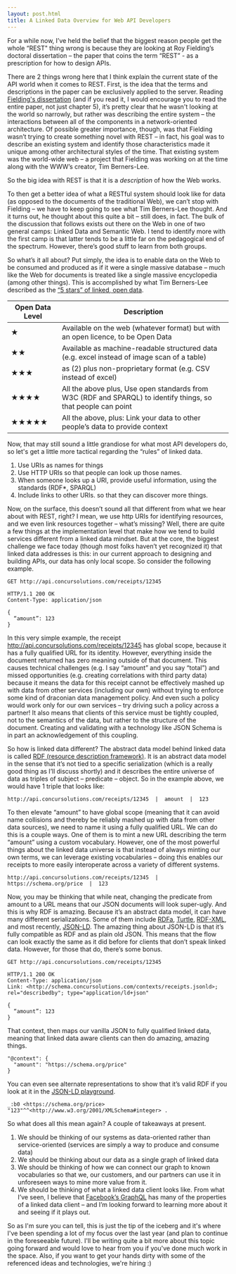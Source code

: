 ```yaml
---
layout: post.html
title: A Linked Data Overview for Web API Developers
---
```


For a while now, I’ve held the belief that the biggest reason people get the whole “REST" thing wrong is because they are looking at Roy Fielding’s doctoral dissertation – the paper that coins the term “REST” - as a prescription for how to design APIs.

There are 2 things wrong here that I think explain the current state of the API world when it comes to REST. First, is the idea that the terms and descriptions in the paper can be exclusively applied to the server. Reading [Fielding's dissertation](https://www.ics.uci.edu/~fielding/pubs/dissertation/top.htm) (and if you read it, I would encourage you to read the entire paper, not just chapter 5), it’s pretty clear that he wasn't looking at the world so narrowly, but rather was describing the entire system – the interactions between all of the components in a network-oriented architecture. Of possible greater importance, though, was that Fielding wasn’t trying to create something novel with REST – in fact, his goal was to describe an existing system and identify those characteristics made it unique among other architectural styles of the time. That existing system was the world-wide web – a project that Fielding was working on at the time along with the WWW’s creator, Tim Berners-Lee.

So the big idea with REST is that it is a _description_ of how the Web works.

To then get a better idea of what a RESTful system should look like for data (as opposed to the documents of the traditional Web), we can’t stop with Fielding – we have to keep going to see what Tim Berners-Lee thought. And it turns out, he thought about this quite a bit – still does, in fact. The bulk of the discussion that follows exists out there on the Web in one of two general camps: Linked Data and Semantic Web. I tend to identify more with the first camp is that latter tends to be a little far on the pedagogical end of the spectrum. However, there’s good stuff to learn from both groups.

So what’s it all about? Put simply, the idea is to enable data on the Web to be consumed and produced as if it were a single massive database – much like the Web for documents is treated like a single massive encyclopedia (among other things). This is accomplished by what Tim Berners-Lee described as the [“5 stars” of linked, open data](http://www.w3.org/DesignIssues/LinkedData.html).

| Open Data Level | Description |
| --- | --- |
| ★ | Available on the web (whatever format) but with an open licence, to be Open Data |
| ★★ | Available as machine-readable structured data (e.g. excel instead of image scan of a table) |
| ★★★ | as (2) plus non-proprietary format (e.g. CSV instead of excel) |
| ★★★★ | All the above plus, Use open standards from W3C (RDF and SPARQL) to identify things, so that people can point | at your stuff |
| ★★★★★ | All the above, plus: Link your data to other people’s data to provide context |

Now, that may still sound a little grandiose for what most API developers do, so let's get a little more tactical regarding the “rules” of linked data.
1. Use URIs as names for things
1. Use HTTP URIs so that people can look up those names.
1. When someone looks up a URI, provide useful information, using the standards (RDF*, SPARQL)
1. Include links to other URIs. so that they can discover more things.

Now, on the surface, this doesn’t sound all that different from what we hear about with REST, right? I mean, we use http URIs for identifying resources, and we even link resources together – what’s missing? Well, there are quite a few things at the implementation level that make how we tend to build services different from a linked data mindset. But at the core, the biggest challenge we face today (though most folks haven’t yet recognized it) that linked data addresses is this: in our current approach to designing and building APIs, our data has only local scope. So consider the following example.

```
GET http://api.concursolutions.com/receipts/12345

HTTP/1.1 200 OK
Content-Type: application/json

{
  “amount”: 123
}
```

In this very simple example, the receipt http://api.concursolutions.com/receipts/12345 has global scope, because it has a fully qualified URL for its identity. However, everything inside the document returned has zero meaning outside of that document. This causes technical challenges (e.g. I say “amount” and you say “total”) and missed opportunities (e.g. creating correlations with third party data) because it means the data for this receipt cannot be effectively mashed up with data from other services (including our own) without trying to enforce some kind of draconian data management policy. And even such a policy would work only for our own services – try driving such a policy across a partner! It also means that clients of this service must be tightly coupled, not to the semantics of the data, but rather to the structure of the document. Creating and validating with a technology like JSON Schema is in part an acknowledgement of this coupling.

So how is linked data different? The abstract data model behind linked data is called [RDF (resource description framework)](https://www.w3.org/RDF/). It is an abstract data model in the sense that it’s not tied to a specific serialization (which is a really good thing as I’ll discuss shortly) and it describes the entire universe of data as triples of subject – predicate – object. So in the example above, we would have 1 triple that looks like:

`http://api.concursolutions.com/receipts/12345  |  amount  |  123`

To then elevate “amount” to have global scope (meaning that it can avoid name collisions and thereby be reliably mashed up with data from other data sources), we need to name it using a fully qualified URL. We can do this is a couple ways. One of them is to mint a new URL describing the term “amount” using a custom vocabulary. However, one of the most powerful things about the linked data universe is that instead of always minting our own terms, we can leverage existing vocabularies – doing this enables our receipts to more easily interoperate across a variety of different systems.

`http://api.concursolutions.com/receipts/12345  |  https://schema.org/price  |  123`

Now, you may be thinking that while neat, changing the predicate from amount to a URL means that our JSON documents will look super-ugly. And this is why RDF is amazing. Because it’s an abstract data model, it can have many different serializations. Some of them include [RDFa](https://rdfa.info/), [Turtle](https://www.w3.org/TR/turtle/), [RDF-XML](https://www.w3.org/TR/rdf-syntax-grammar/), and most recently, [JSON-LD](http://json-ld.org/). The amazing thing about JSON-LD is that it’s fully compatible as RDF and as plain old JSON. This means that the flow can look exactly the same as it did before for clients that don’t speak linked data. However, for those that do, there’s some bonus.

```
GET http://api.concursolutions.com/receipts/12345

HTTP/1.1 200 OK
Content-Type: application/json
Link: <http://schema.concursolutions.com/contexts/receipts.jsonld>; rel="describedby"; type="application/ld+json"

{
  “amount”: 123
}
```

That context, then maps our vanilla JSON to fully qualified linked data, meaning that linked data aware clients can then do amazing, amazing things.

```
"@context": {
  "amount": "https://schema.org/price"
}
```

You can even see alternate representations to show that it’s valid RDF if you look at it in the [JSON-LD playground](http://json-ld.org/playground/).

```
_:b0 <https://schema.org/price> "123"^^<http://www.w3.org/2001/XMLSchema#integer> .
```

So what does all this mean again? A couple of takeaways at present.

1. We should be thinking of our systems as data-oriented rather than service-oriented (services are simply a way to produce and consume data)
1. We should be thinking about our data as a single graph of linked data
1. We should be thinking of how we can connect our graph to known vocabularies so that we, our customers, and our partners can use it in unforeseen ways to mine more value from it.
1. We should be thinking of what a linked data client looks like. From what I’ve seen, I believe that [Facebook’s GraphQL](http://graphql.org/) has many of the properties of a linked data client – and I’m looking forward to learning more about it and seeing if it plays out.

So as I'm sure you can tell, this is just the tip of the iceberg and it's where I've been spending a lot of my focus over the last year (and plan to continue in the foreseeable future). I'll be writing quite a bit more about this topic going forward and would love to hear from you if you've done much work in the space. Also, if you want to get your hands dirty with some of the referenced ideas and technologies, we're hiring :)
